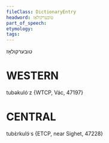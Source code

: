 ```yaml
---
fileClass: DictionaryEntry
headword: טובערקולאָז
part_of_speech: 
etymology: 
tags: 
---
```

טובערקולאָז

WESTERN
========

tubəkulóˑz {WTCP, Vác, 47197}

CENTRAL
========

tubɛ̀rkulɔ́ˑs {ETCP, near Sighet, 47228}
